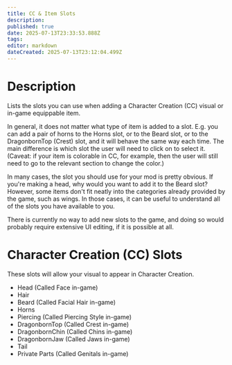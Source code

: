 ```yaml
---
title: CC & Item Slots
description: 
published: true
date: 2025-07-13T23:33:53.888Z
tags: 
editor: markdown
dateCreated: 2025-07-13T23:12:04.499Z
---
```


# Description

Lists the slots you can use when adding a Character Creation (CC) visual or in-game equippable item.

In general, it does not matter what type of item is added to a slot. E.g. you can add a pair of horns to the Horns slot, or to the Beard slot, or to the DragonbornTop (Crest) slot, and it will behave the same way each time. The main difference is which slot the user will need to click on to select it. (Caveat: if your item is colorable in CC, for example, then the user will still need to go to the relevant section to change the color.)

In many cases, the slot you should use for your mod is pretty obvious. If you're making a head, why would you want to add it to the Beard slot? However, some items don't fit neatly into the categories already provided by the game, such as wings. In those cases, it can be useful to understand all of the slots you have available to you.

There is currently no way to add new slots to the game, and doing so would probably require extensive UI editing, if it is possible at all.

# Character Creation (CC) Slots

These slots will allow your visual to appear in Character Creation.

- Head (Called Face in-game)
- Hair
- Beard (Called Facial Hair in-game)
- Horns
- Piercing (Called Piercing Style in-game)
- DragonbornTop (Called Crest in-game)
- DragonbornChin (Called Chins in-game)
- DragonbornJaw (Called Jaws in-game)
- Tail
- Private Parts (Called Genitals in-game)